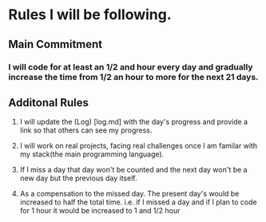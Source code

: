 # Rules I will be following.

## Main Commitment

### I will code for at least an 1/2 and hour every day and gradually increase the time from 1/2 an hour to more for the next 21 days.

## Additonal Rules

1. I will update the (Log) [log.md] with the day's progress and provide a link so that others can see my progress.

2. I will work on real projects, facing real challenges once I am familar with my stack(the main programming language).

3. If I miss a day that day won't be counted and the next day won't be a new day but the previous day itself.

4. As a compensation to the missed day. The present day's would be increased to half the total time.
i.e. if I missed a day and if I plan to code for 1 hour it would be increased to 1 and 1/2 hour